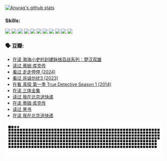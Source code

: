 
[![Anurag's github stats](https://github-readme-stats.vercel.app/api?username=w940853815)](https://github.com/anuraghazra/github-readme-stats)

### Skills:

<code><img height="32" src="https://cdn.jsdelivr.net/npm/simple-icons@v5/icons/python.svg"></code>
<code><img height="32" src="https://cdn.jsdelivr.net/npm/simple-icons@v5/icons/javascript.svg"></code>
<code><img height="32" src="https://cdn.jsdelivr.net/npm/simple-icons@v5/icons/django.svg"></code>
<code><img height="32" src="https://cdn.jsdelivr.net/npm/simple-icons@v5/icons/flask.svg"></code>
<code><img height="32" src="https://cdn.jsdelivr.net/npm/simple-icons@v5/icons/vuetify.svg"></code>
<code><img height="32" src="https://cdn.jsdelivr.net/npm/simple-icons@v5/icons/git.svg"></code>
<code><img height="32" src="https://cdn.jsdelivr.net/npm/simple-icons@v5/icons/docker.svg"></code>
<code><img height="32" src="https://cdn.jsdelivr.net/npm/simple-icons@v5/icons/postgresql.svg"></code>
<code><img height="32" src="https://cdn.jsdelivr.net/npm/simple-icons@v5/icons/elasticsearch.svg"></code>
<code><img height="32" src="https://cdn.jsdelivr.net/npm/simple-icons@v5/icons/macos.svg"></code>
<code><img height="32" src="https://cdn.jsdelivr.net/npm/simple-icons@v5/icons/linux.svg"></code>

### 🗣 豆瓣:

<!-- DOUBAN-ACTIVITIES:START -->
- [在读 渤海小吏的封建脉络百战系列：楚汉双雄](https://www.douban.com/people/136069238/status/4700950146/?_i=25833663)
- [读过 蒂姆·库克传](https://www.douban.com/people/136069238/status/4700949869/?_i=25833663)
- [看过 走走停停‎ (2024)](https://www.douban.com/people/136069238/status/4684430230/?_i=25833663)
- [看过 非诚勿扰3‎ (2023)](https://www.douban.com/people/136069238/status/4676324100/?_i=25833663)
- [在看 真探 第一季 True Detective Season 1‎ (2014)](https://www.douban.com/people/136069238/status/4673382852/?_i=25833663)
- [在读 三体全集](https://www.douban.com/people/136069238/status/4672842521/?_i=25833663)
- [读过 我在北京送快递](https://www.douban.com/people/136069238/status/4672842036/?_i=25833663)
- [在读 蒂姆·库克传](https://www.douban.com/people/136069238/status/4663517053/?_i=25833663)
- [读过 黑书](https://www.douban.com/people/136069238/status/4663516022/?_i=25833663)
- [在读 我在北京送快递](https://www.douban.com/people/136069238/status/4658098365/?_i=25833663)
<!-- DOUBAN-ACTIVITIES:END -->


![Snake animation](https://raw.githubusercontent.com/w940853815/w940853815/output/github-contribution-grid-snake.svg)

<!--
**w940853815/w940853815** is a ✨ _special_ ✨ repository because its `README.md` (this file) appears on your GitHub profile.

Here are some ideas to get you started:

- 🔭 I’m currently working on ...
- 🌱 I’m currently learning ...
- 👯 I’m looking to collaborate on ...
- 🤔 I’m looking for help with ...
- 💬 Ask me about ...
- 📫 How to reach me: ...
- 😄 Pronouns: ...
- ⚡ Fun fact: ...
-->
